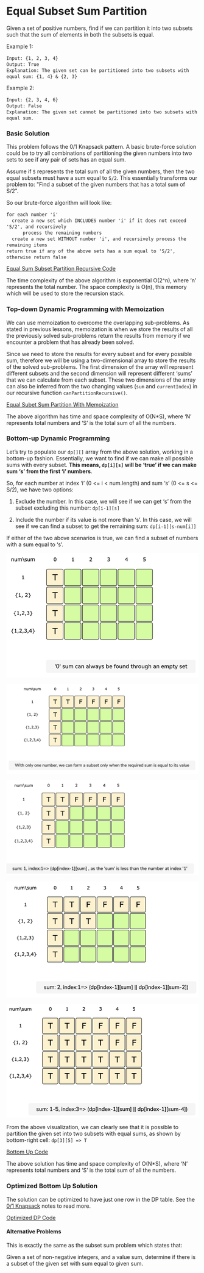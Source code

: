 # Equal Subset Sum Partition

Given a set of positive numbers, find if we can partition it into two subsets such that the sum of elements in both the subsets is equal.

Example 1:

```
Input: {1, 2, 3, 4}
Output: True
Explanation: The given set can be partitioned into two subsets with equal sum: {1, 4} & {2, 3}
```

Example 2:

```
Input: {2, 3, 4, 6}
Output: False
Explanation: The given set cannot be partitioned into two subsets with equal sum.
```

### Basic Solution

This problem follows the 0/1 Knapsack pattern. A basic brute-force solution could be to try all combinations of partitioning the given numbers into two sets to see if any pair of sets has an equal sum.

Assume if `S` represents the total sum of all the given numbers, then the two equal subsets must have a sum equal to `S/2`. This essentially transforms our problem to: "Find a subset of the given numbers that has a total sum of S/2".

So our brute-force algorithm will look like:

```code
for each number 'i'
  create a new set which INCLUDES number 'i' if it does not exceed 'S/2', and recursively
      process the remaining numbers
  create a new set WITHOUT number 'i', and recursively process the remaining items
return true if any of the above sets has a sum equal to 'S/2', otherwise return false
```

[Equal Sum Subset Partition Recursive Code](../Equal-Subset-Sum-Partition/equal-subset-sum-partition-recursive.js)

The time complexity of the above algorithm is exponential O(2^n), where ‘n’ represents the total number. The space complexity is O(n), this memory which will be used to store the recursion stack.

### Top-down Dynamic Programming with Memoization

We can use memoization to overcome the overlapping sub-problems. As stated in previous lessons, memoization is when we store the results of all the previously solved sub-problems return the results from memory if we encounter a problem that has already been solved.

Since we need to store the results for every subset and for every possible sum, therefore we will be using a two-dimensional array to store the results of the solved sub-problems. The first dimension of the array will represent different subsets and the second dimension will represent different ‘sums’ that we can calculate from each subset. These two dimensions of the array can also be inferred from the two changing values (`sum` and `currentIndex`) in our recursive function `canPartitionRecursive()`.

[Equal Subet Sum Partition With Memoization](../Equal-Subset-Sum-Partition/equal-subset-sum-partition-memoization.js)

The above algorithm has time and space complexity of O(N\*S), where ‘N’ represents total numbers and ‘S’ is the total sum of all the numbers.

### Bottom-up Dynamic Programming

Let’s try to populate our `dp[][]` array from the above solution, working in a bottom-up fashion. Essentially, we want to find if we can make all possible sums with every subset. **This means, `dp[i][s]` will be ‘true’ if we can make sum ‘s’ from the first ‘i’ numbers**.

So, for each number at index ‘i’ (0 <= i < num.length) and sum ‘s’ (0 <= s <= S/2), we have two options:

1. Exclude the number. In this case, we will see if we can get ‘s’ from the subset excluding this number: `dp[i-1][s]`

2. Include the number if its value is not more than ‘s’. In this case, we will see if we can find a subset to get the remaining sum: `dp[i-1][s-num[i]]`

If either of the two above scenarios is true, we can find a subset of numbers with a sum equal to ‘s’.

![Equal Subset Sum 1](../Images/equalsubsetsum1.png)

![Equal Subset Sum 2](../Images/equalsubsetsum2.png)

![Equal Subset Sum 3](../Images/equalsubsetsum3.png)

![Equal Subset Sum 4](../Images/equalsubsetsum4.png)

![Equal Subset Sum 5](../Images/equalsubsetsum5.png)

From the above visualization, we can clearly see that it is possible to partition the given set into two subsets with equal sums, as shown by bottom-right cell: `dp[3][5] => T`

[Bottom Up Code](../Equal-Subset-Sum-Partition/equal-subset-sum-partition-bottom-up.js)

The above solution has time and space complexity of O(N\*S), where ‘N’ represents total numbers and ‘S’ is the total sum of all the numbers.

### Optimized Bottom Up Solution

The solution can be optimized to have just one row in the DP table. See the [0/1 Knapsack](./0-1Knapsack.md) notes to read more.

[Optimized DP Code](../Equal-Subset-Sum-Partition/equal-subset-sum-partition-dp.js)

#### Alternative Problems

This is exactly the same as the subset sum problem which states that:

Given a set of non-negative integers, and a value sum, determine if there is a subset of the given set with sum equal to given sum.
